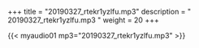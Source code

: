 +++
title = "20190327_rtekr1yzlfu.mp3"
description = " 20190327_rtekr1yzlfu.mp3 "
weight = 20
+++

{{< myaudio01 mp3="20190327_rtekr1yzlfu.mp3" >}}

